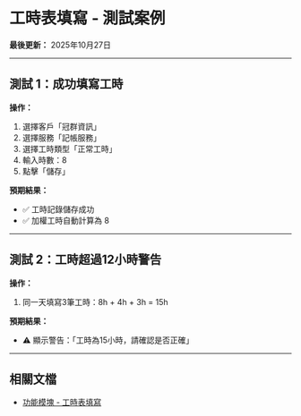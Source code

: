 # 工時表填寫 - 測試案例

**最後更新：** 2025年10月27日

---

## 測試 1：成功填寫工時
**操作：**
1. 選擇客戶「冠群資訊」
2. 選擇服務「記帳服務」
3. 選擇工時類型「正常工時」
4. 輸入時數：8
5. 點擊「儲存」

**預期結果：**
- ✅ 工時記錄儲存成功
- ✅ 加權工時自動計算為 8

---

## 測試 2：工時超過12小時警告
**操作：**
1. 同一天填寫3筆工時：8h + 4h + 3h = 15h

**預期結果：**
- ⚠️ 顯示警告：「工時為15小時，請確認是否正確」

---

## 相關文檔

- [功能模塊 - 工時表填寫](../../功能模塊/08-工時表填寫.md)


